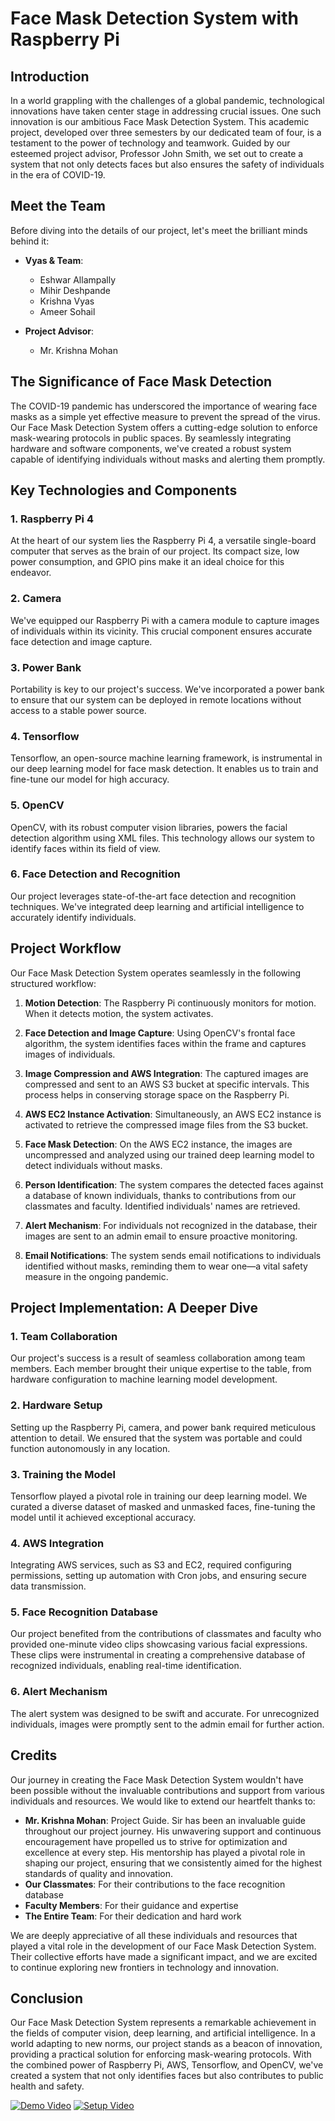 # Face Mask Detection System with Raspberry Pi

## Introduction

In a world grappling with the challenges of a global pandemic, technological innovations have taken center stage in addressing crucial issues. One such innovation is our ambitious Face Mask Detection System. This academic project, developed over three semesters by our dedicated team of four, is a testament to the power of technology and teamwork. Guided by our esteemed project advisor, Professor John Smith, we set out to create a system that not only detects faces but also ensures the safety of individuals in the era of COVID-19.

## Meet the Team

Before diving into the details of our project, let's meet the brilliant minds behind it:

- **Vyas & Team**:
  - Eshwar Allampally
  - Mihir Deshpande
  - Krishna Vyas
  - Ameer Sohail

- **Project Advisor**:
  - Mr. Krishna Mohan

## The Significance of Face Mask Detection

The COVID-19 pandemic has underscored the importance of wearing face masks as a simple yet effective measure to prevent the spread of the virus. Our Face Mask Detection System offers a cutting-edge solution to enforce mask-wearing protocols in public spaces. By seamlessly integrating hardware and software components, we've created a robust system capable of identifying individuals without masks and alerting them promptly.

## Key Technologies and Components

### 1. Raspberry Pi 4

At the heart of our system lies the Raspberry Pi 4, a versatile single-board computer that serves as the brain of our project. Its compact size, low power consumption, and GPIO pins make it an ideal choice for this endeavor.

### 2. Camera

We've equipped our Raspberry Pi with a camera module to capture images of individuals within its vicinity. This crucial component ensures accurate face detection and image capture.

### 3. Power Bank

Portability is key to our project's success. We've incorporated a power bank to ensure that our system can be deployed in remote locations without access to a stable power source.

### 4. Tensorflow

Tensorflow, an open-source machine learning framework, is instrumental in our deep learning model for face mask detection. It enables us to train and fine-tune our model for high accuracy.

### 5. OpenCV

OpenCV, with its robust computer vision libraries, powers the facial detection algorithm using XML files. This technology allows our system to identify faces within its field of view.

### 6. Face Detection and Recognition

Our project leverages state-of-the-art face detection and recognition techniques. We've integrated deep learning and artificial intelligence to accurately identify individuals.

## Project Workflow

Our Face Mask Detection System operates seamlessly in the following structured workflow:

1. **Motion Detection**: The Raspberry Pi continuously monitors for motion. When it detects motion, the system activates.

2. **Face Detection and Image Capture**: Using OpenCV's frontal face algorithm, the system identifies faces within the frame and captures images of individuals.

3. **Image Compression and AWS Integration**: The captured images are compressed and sent to an AWS S3 bucket at specific intervals. This process helps in conserving storage space on the Raspberry Pi.

4. **AWS EC2 Instance Activation**: Simultaneously, an AWS EC2 instance is activated to retrieve the compressed image files from the S3 bucket.

5. **Face Mask Detection**: On the AWS EC2 instance, the images are uncompressed and analyzed using our trained deep learning model to detect individuals without masks.

6. **Person Identification**: The system compares the detected faces against a database of known individuals, thanks to contributions from our classmates and faculty. Identified individuals' names are retrieved.

7. **Alert Mechanism**: For individuals not recognized in the database, their images are sent to an admin email to ensure proactive monitoring.

8. **Email Notifications**: The system sends email notifications to individuals identified without masks, reminding them to wear one—a vital safety measure in the ongoing pandemic.

## Project Implementation: A Deeper Dive

### 1. Team Collaboration

Our project's success is a result of seamless collaboration among team members. Each member brought their unique expertise to the table, from hardware configuration to machine learning model development.

### 2. Hardware Setup

Setting up the Raspberry Pi, camera, and power bank required meticulous attention to detail. We ensured that the system was portable and could function autonomously in any location.

### 3. Training the Model

Tensorflow played a pivotal role in training our deep learning model. We curated a diverse dataset of masked and unmasked faces, fine-tuning the model until it achieved exceptional accuracy.

### 4. AWS Integration

Integrating AWS services, such as S3 and EC2, required configuring permissions, setting up automation with Cron jobs, and ensuring secure data transmission.

### 5. Face Recognition Database

Our project benefited from the contributions of classmates and faculty who provided one-minute video clips showcasing various facial expressions. These clips were instrumental in creating a comprehensive database of recognized individuals, enabling real-time identification.
### 6. Alert Mechanism

The alert system was designed to be swift and accurate. For unrecognized individuals, images were promptly sent to the admin email for further action.

## Credits

Our journey in creating the Face Mask Detection System wouldn't have been possible without the invaluable contributions and support from various individuals and resources. We would like to extend our heartfelt thanks to:

- **Mr. Krishna Mohan**: Project Guide. Sir has been an invaluable guide throughout our project journey. His unwavering support and continuous encouragement have propelled us to strive for optimization and excellence at every step. His mentorship has played a pivotal role in shaping our project, ensuring that we consistently aimed for the highest standards of quality and innovation.
- **Our Classmates**: For their contributions to the face recognition database
- **Faculty Members**: For their guidance and expertise
- **The Entire Team**: For their dedication and hard work

We are deeply appreciative of all these individuals and resources that played a vital role in the development of our Face Mask Detection System. Their collective efforts have made a significant impact, and we are excited to continue exploring new frontiers in technology and innovation.

## Conclusion

Our Face Mask Detection System represents a remarkable achievement in the fields of computer vision, deep learning, and artificial intelligence. In a world adapting to new norms, our project stands as a beacon of innovation, providing a practical solution for enforcing mask-wearing protocols. With the combined power of Raspberry Pi, AWS, Tensorflow, and OpenCV, we've created a system that not only identifies faces but also contributes to public health and safety.


[![Demo Video](https://link-to-demo-video-thumbnail.png)](https://link-to-demo-video)
[![Setup Video](https://link-to-setup-video-thumbnail.png)](https://link-to-setup-video)
